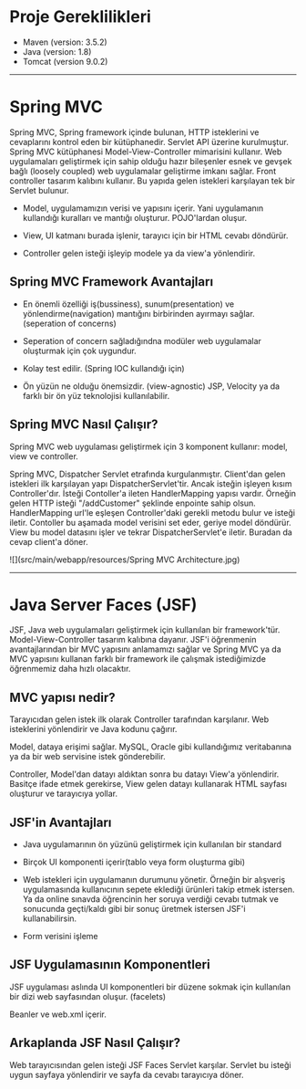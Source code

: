 # Proje Gereklilikleri

- Maven (version: 3.5.2)
- Java (version: 1.8)
- Tomcat (version 9.0.2)
---
# Spring MVC

Spring MVC, Spring framework içinde bulunan, HTTP isteklerini ve cevaplarını kontrol eden bir kütüphanedir. Servlet API üzerine kurulmuştur. Spring MVC kütüphanesi Model-View-Controller mimarisini kullanır. Web uygulamaları geliştirmek için sahip olduğu hazır bileşenler esnek ve gevşek bağlı (loosely coupled) web uygulamalar geliştirme imkanı sağlar. Front controller tasarım kalıbını kullanır. Bu yapıda gelen istekleri karşılayan tek bir Servlet bulunur.

- Model, uygulamamızın verisi ve yapısını içerir. Yani uygulamanın kullandığı kuralları ve mantığı oluşturur. POJO'lardan oluşur.

- View, UI katmanı burada işlenir, tarayıcı için bir HTML cevabı döndürür.

- Controller gelen isteği işleyip modele ya da view'a yönlendirir.


## Spring MVC Framework Avantajları

- En önemli özelliği iş(bussiness), sunum(presentation) ve yönlendirme(navigation) mantığını birbirinden ayırmayı sağlar. (seperation of concerns)

- Seperation of concern sağladığındna modüler web uygulamalar oluşturmak için çok uygundur.

- Kolay test edilir. (Spring IOC kullandığı için)

- Ön yüzün ne olduğu önemsizdir. (view-agnostic)
  JSP, Velocity ya da farklı bir ön yüz teknolojisi kullanılabilir.

## Spring MVC Nasıl Çalışır?

Spring MVC web uygulaması geliştirmek için 3 komponent kullanır: model, view ve controller.


Spring MVC, Dispatcher Servlet etrafında kurgulanmıştır. Client'dan gelen istekleri ilk karşılayan yapı DispatcherServlet'tir. Ancak isteğin işleyen kısım Controller'dır. İsteği Contoller'a ileten HandlerMapping yapısı vardır. Örneğin gelen HTTP isteği "/addCustomer" şeklinde enpointe sahip olsun. HandlerMapping url'le eşleşen Controller'daki gerekli metodu bulur ve isteği iletir. Contoller bu aşamada model verisini set eder, geriye model döndürür. View bu model datasını işler ve tekrar DispatcherServlet'e iletir. Buradan da cevap client'a döner. 

![](src/main/webapp/resources/Spring MVC Architecture.jpg)

---

# Java Server Faces (JSF)

JSF, Java web uygulamaları geliştirmek için kullanılan bir framework'tür. Model-View-Controller tasarım kalıbına dayanır. JSF'i öğrenmenin avantajlarından bir MVC yapısını anlamamızı sağlar ve Spring MVC ya da MVC yapısını kullanan farklı bir framework ile çalışmak istediğimizde öğrenmemiz daha hızlı olacaktır.

## MVC yapısı nedir?

Tarayıcıdan gelen istek ilk olarak Controller tarafından karşılanır. Web isteklerini yönlendirir ve Java kodunu çağırır.

Model, dataya erişimi sağlar. MySQL, Oracle gibi kullandığımız veritabanına ya da bir web servisine istek gönderebilir.

Controller, Model'dan datayı aldıktan sonra bu datayı View'a yönlendirir. Basitçe ifade etmek gerekirse, View gelen datayı kullanarak HTML sayfası oluşturur ve tarayıcıya yollar.

## JSF'in Avantajları

- Java uygulamarının ön yüzünü geliştirmek için kullanılan bir standard

- Birçok UI komponenti içerir(tablo veya form oluşturma gibi)

- Web istekleri için uygulamanın durumunu yönetir. Örneğin bir alışveriş uygulamasında kullanıcının sepete eklediği ürünleri takip etmek istersen. Ya da online sınavda öğrencinin her soruya verdiği cevabı tutmak ve sonucunda geçti/kaldı gibi bir sonuç üretmek istersen JSF'i kullanabilirsin.

- Form verisini işleme

## JSF Uygulamasının Komponentleri

JSF uygulaması aslında UI komponentleri bir düzene sokmak için kullanılan bir dizi web sayfasından oluşur. (facelets)

Beanler ve web.xml içerir.

## Arkaplanda JSF Nasıl Çalışır?

Web tarayıcısından gelen isteği JSF Faces Servlet karşılar. Servlet bu isteği uygun sayfaya yönlendirir ve sayfa da cevabı tarayıcıya döner. 



